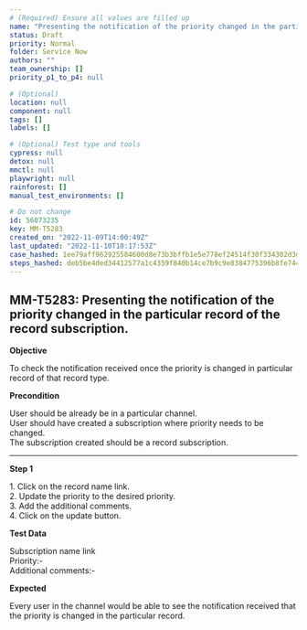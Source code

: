 ```yaml
---
# (Required) Ensure all values are filled up
name: "Presenting the notification of the priority changed in the particular record of the record subscription."
status: Draft
priority: Normal
folder: Service Now
authors: ""
team_ownership: []
priority_p1_to_p4: null

# (Optional)
location: null
component: null
tags: []
labels: []

# (Optional) Test type and tools
cypress: null
detox: null
mmctl: null
playwright: null
rainforest: []
manual_test_environments: []

# Do not change
id: 56073235
key: MM-T5283
created_on: "2022-11-09T14:00:49Z"
last_updated: "2022-11-10T18:17:53Z"
case_hashed: 1ee79aff962925584600d8e73b3bffb1e5e778ef24514f30f334302d3d0f9829760f145cfa8ed920990008510a8b231e
steps_hashed: deb5be4ded34412577a1c4359f840b14ce7b9c9e8384775396b8fe744ae03b8dd97b3a796e194300547fb4c2f21e2b3c
---
```


<!-- (Auto-generated) Based on frontmatter's "key" and "name" -->

## MM-T5283: Presenting the notification of the priority changed in the particular record of the record subscription.

**Objective**

To check the notification received once the priority is changed in particular record of that record type.

**Precondition**

User should be already be in a particular channel.\
User should have created a subscription where priority needs to be changed.\
The subscription created should be a record subscription.

---

**Step 1**

1\. Click on the record name link.\
2\. Update the priority to the desired priority.\
3\. Add the additional comments.\
4\. Click on the update button.

**Test Data**

Subscription name link\
Priority:-\
Additional comments:-

**Expected**

Every user in the channel would be able to see the notification received that the priority is changed in the particular record.
